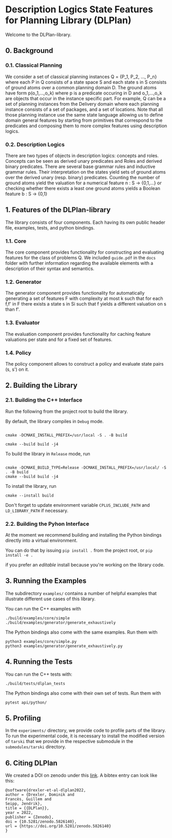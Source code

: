# Description Logics State Features for Planning Library (DLPlan)

Welcome to the DLPlan-library.

## 0. Background 

### 0.1. Classical Planning

We consider a set of classical planning instances Q =  {P_1, P_2, ..., P_n} where each P in Q consists of a state space S and each state s in S consists of ground atoms over a common planning domain D. The ground atoms have form p(o_1,...,o_k) where p is a predicate occuring in D and o_1,...,o_k are objects that occur in the instance specific part. For example, Q can be a set of planning instances from the Delivery domain where each planning instance consists of a set of packages, and a set of locations. Note that all those planning instance use the same state language allowing us to define domain general features by starting from primitives that correspond to the predicates and composing them to more complex features using description logics.

### 0.2. Description Logics

There are two types of objects in description logics: concepts and roles. Concepts can be seen as derived unary predicates and Roles and derived binary predicates. There are several base grammar rules and inductive grammar rules. Their interpretation on the states yield sets of ground atoms over the derived unary (resp. binary) predicates. Counting the number of ground atoms yield the valuation for a numerical feature n : S -> {0,1,...} or checking whether there exists a least one ground atoms yields a Boolean feature b : S -> {0,1}

## 1. Features of the DLPlan-library

The library consists of four components. Each having its own public header file, examples, tests, and python bindings.

### 1.1. Core

The core component provides functionality for constructing and evaluating features for the class of problems Q. We included `guide.pdf` in the `docs` folder with further information regarding the available elements with a description of their syntax and semantics.

### 1.2. Generator

The generator component provides functionality for automatically generating a set of features F with complexity at most k such that for each f,f' in F there exists a state s in Si such that f yields a different valuation on s than f'.

### 1.3. Evaluator

The evaluation component provides functionality for caching feature valuations per state and for a fixed set of features.

### 1.4. Policy

The policy component allows to construct a policy and evaluate state pairs (s, s') on it.

## 2. Building the Library

### 2.1. Building the C++ Interface

Run the following from the project root to build the library.

By default, the library compiles in `Debug` mode.

```console

cmake -DCMAKE_INSTALL_PREFIX=/usr/local -S . -B build

cmake --build build -j4

```
To build the library in `Release` mode, run
```console

cmake -DCMAKE_BUILD_TYPE=Release -DCMAKE_INSTALL_PREFIX=/usr/local/ -S . -B build
cmake --build build -j4
```
To install the library, run
```console
cmake --install build
```
Don't forget to update environment variable `CPLUS_INCLUDE_PATH` and `LD_LIBRARY_PATH` if necessary.

### 2.2. Building the Pyhon Interface

At the moment we recommend building and installing the Python bindings directly into a virtual environment.

You can do that by issuing `pip install .` from the project root, or `pip install -e .`

if you prefer an _editable_ install because you're working on the library code.

## 3. Running the Examples

The subdirectory `examples/` contains a number of helpful examples that illustrate different use cases of this library.

You can run the C++ examples with
```console
./build/examples/core/simple
./build/examples/generator/generate_exhaustively
```
The Python bindings also come with the same examples. Run them with
```console
python3 examples/core/simple.py
python3 examples/generator/generate_exhaustively.py
```

## 4. Running the Tests

You can run the C++ tests with:
```console
./build/tests/dlplan_tests
```

The Python bindings also come with their own set of tests. Run them with
```console
pytest api/python/
```

## 5. Profiling

In the `experiments/` directory, we provide code to profile parts of the library. To run the experimental code, it is necessary to install the modified version of `tarski` that we provide in the respective submodule in the `submodules/tarski` directory.

## 6. Citing DLPlan

We created a DOI on zenodo under this [link](https://zenodo.org/record/5826140#.YfK9E_so85k). A bibtex entry can look like this:

```
@software{drexler-et-al-dlplan2022,
author = {Drexler, Dominik and
Francès, Guillem and
Seipp, Jendrik},
title = {{DLPlan}},
year = 2022,
publisher = {Zenodo},
doi = {10.5281/zenodo.5826140},
url = {https://doi.org/10.5281/zenodo.5826140}
}
```
